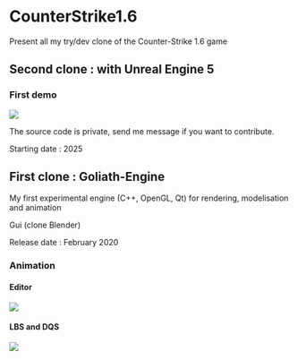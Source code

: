 # CounterStrike1.6
Present all my try/dev clone of the Counter-Strike 1.6 game



## Second clone : with Unreal Engine 5
### First demo 
[![](https://img.youtube.com/vi/SAzxTfb2hlI/0.jpg)](https://youtu.be/SAzxTfb2hlI "view on youtube")

The source code is private, send me message if you want to contribute.

Starting date : 2025


## First clone : Goliath-Engine
My first experimental engine (C++, OpenGL, Qt) for rendering, modelisation and animation

Gui (clone Blender)

Release date :  February 2020


### Animation
#### Editor
[![](https://img.youtube.com/vi/z9rkk2G78Mk/0.jpg)](https://youtu.be/z9rkk2G78Mk "view on youtube")

#### LBS and DQS
[![](https://img.youtube.com/vi/A9o_65bn68Y/0.jpg)](https://youtu.be/A9o_65bn68Y "view on youtube")

